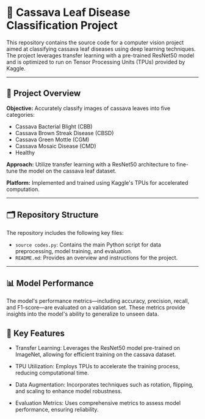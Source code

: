 # 🌿 Cassava Leaf Disease Classification Project

This repository contains the source code for a computer vision project aimed at classifying cassava leaf diseases using deep learning techniques. The project leverages transfer learning with a pre-trained ResNet50 model and is optimized to run on Tensor Processing Units (TPUs) provided by Kaggle.

---

## 📌 Project Overview

**Objective:** Accurately classify images of cassava leaves into five categories:

- Cassava Bacterial Blight (CBB)
- Cassava Brown Streak Disease (CBSD)
- Cassava Green Mottle (CGM)
- Cassava Mosaic Disease (CMD)
- Healthy

**Approach:** Utilize transfer learning with a ResNet50 architecture to fine-tune the model on the cassava leaf dataset.

**Platform:** Implemented and trained using Kaggle's TPUs for accelerated computation.

---

## 🗂️ Repository Structure

The repository includes the following key files:

- `source codes.py`: Contains the main Python script for data preprocessing, model training, and evaluation.
- `README.md`: Provides an overview and instructions for the project.

---

## 📊 Model Performance
The model's performance metrics—including accuracy, precision, recall, and F1-score—are evaluated on a validation set. These metrics provide insights into the model's ability to generalize to unseen data.

## 🧠 Key Features
- Transfer Learning: Leverages the ResNet50 model pre-trained on ImageNet, allowing for efficient training on the cassava dataset.

- TPU Utilization: Employs TPUs to accelerate the training process, reducing computational time.

- Data Augmentation: Incorporates techniques such as rotation, flipping, and scaling to enhance model robustness.

- Evaluation Metrics: Uses comprehensive metrics to assess model performance, ensuring reliability.
